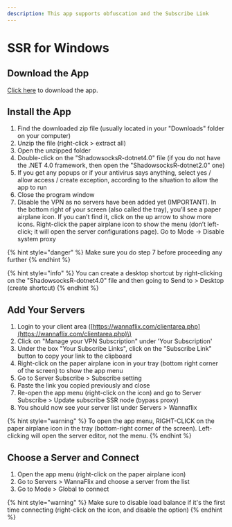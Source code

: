 ```yaml
---
description: This app supports obfuscation and the Subscribe Link
---
```


# SSR for Windows

## Download the App

[Click here](https://wannaflix.com/dl.php?type=d&id=1) to download the app.

## Install the App

1. Find the downloaded zip file \(usually located in your "Downloads" folder on your computer\) 
2. Unzip the file \(right-click &gt; extract all\) 
3. Open the unzipped folder 
4. Double-click on the "ShadowsocksR-dotnet4.0" file \(if you do not have the .NET 4.0 framework, then open the "ShadowsocksR-dotnet2.0" one\) 
5. If you get any popups or if your antivirus says anything, select yes / allow access / create exception, according to the situation to allow the app to run 
6. Close the program window 
7. Disable the VPN as no servers have been added yet \(IMPORTANT\). In the bottom right of your screen \(also called the tray\), you’ll see a paper airplane icon. If you can’t find it, click on the up arrow to show more icons. Right-click the paper airplane icon to show the menu \(don’t left-click; it will open the server configurations page\). Go to Mode -&gt; Disable system proxy

{% hint style="danger" %}
Make sure you do step 7 before proceeding any further
{% endhint %}

{% hint style="info" %}
You can create a desktop shortcut by right-clicking on the "ShadowsocksR-dotnet4.0" file and then going to Send to &gt; Desktop \(create shortcut\)
{% endhint %}

## Add Your Servers

1. Login to your client area \([https://wannaflix.com/clientarea.php](https://wannaflix.com/clientarea.php)\)
2. Click on "Manage your VPN Subscription" under 'Your Subscription'
3. Under the box "Your Subscribe Links", click on the "Subscribe Link" button to copy your link to the clipboard
4. Right-click on the paper airplane icon in your tray \(bottom right corner of the screen\) to show the app menu
5. Go to Server Subscribe &gt; Subscribe setting
6. Paste the link you copied previously and close
7. Re-open the app menu \(right-click on the icon\) and go to Server Subscribe &gt; Update subscribe SSR node \(bypass proxy\)
8. You should now see your server list under Servers &gt; Wannaflix

{% hint style="warning" %}
To open the app menu, RIGHT-CLICK on the paper airplane icon in the tray \(bottom-right corner of the screen\). Left-clicking will open the server editor, not the menu.
{% endhint %}

## Choose a Server and Connect

1. Open the app menu \(right-click on the paper airplane icon\)
2. Go to Servers &gt; WannaFlix and choose a server from the list
3. Go to Mode &gt; Global to connect

{% hint style="warning" %}
Make sure to disable load balance if it's the first time connecting \(right-click on the icon, and disable the option\)
{% endhint %}

